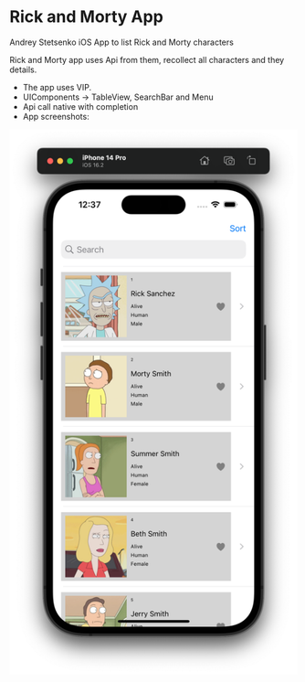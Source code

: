 # Rick and Morty App
Andrey Stetsenko iOS App to list Rick and Morty characters

Rick and Morty app uses Api from them, recollect all characters and they details.
- The app uses VIP.
- UIComponents -> TableView, SearchBar and Menu
- Api call native with completion
- App screenshots:

![logo](/RickAndMorty_1.png)


